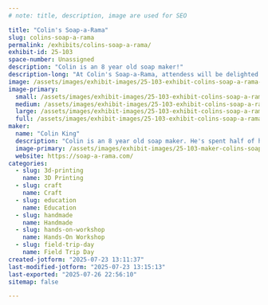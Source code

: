 ```yaml
---
# note: title, description, image are used for SEO

title: "Colin's Soap-a-Rama"
slug: colins-soap-a-rama
permalink: /exhibits/colins-soap-a-rama/
exhibit-id: 25-103
space-number: Unassigned
description: "Colin is an 8 year old soap maker!"
description-long: "At Colin's Soap-a-Rama, attendess will be delighted by learning about soap from an 8 year old! Soap Demonstrations and take home make-it-yourself kits are just part of the fun!"
image: /assets/images/exhibit-images/25-103-exhibit-colins-soap-a-rama-colin-soap-mfo-2024-7779-large.jpg
image-primary: 
  small: /assets/images/exhibit-images/25-103-exhibit-colins-soap-a-rama-colin-soap-mfo-2024-7779-small.jpg
  medium: /assets/images/exhibit-images/25-103-exhibit-colins-soap-a-rama-colin-soap-mfo-2024-7779-medium.jpg
  large: /assets/images/exhibit-images/25-103-exhibit-colins-soap-a-rama-colin-soap-mfo-2024-7779-large.jpg
  full: /assets/images/exhibit-images/25-103-exhibit-colins-soap-a-rama-colin-soap-mfo-2024-7779-full.jpg
maker: 
  name: "Colin King"
  description: "Colin is an 8 year old soap maker. He's spent half of his life learning the art of scent and foam!"
  image-primary: /assets/images/exhibit-images/25-103-maker-colins-soap-a-rama-colin-soap-mfo-2024-medium.jpg
  website: https://soap-a-rama.com/
categories: 
  - slug: 3d-printing
    name: 3D Printing
  - slug: craft
    name: Craft
  - slug: education
    name: Education
  - slug: handmade
    name: Handmade
  - slug: hands-on-workshop
    name: Hands-On Workshop
  - slug: field-trip-day
    name: Field Trip Day
created-jotform: "2025-07-23 13:11:37"
last-modified-jotform: "2025-07-23 13:15:13"
last-exported: "2025-07-26 22:56:10"
sitemap: false

---
```

